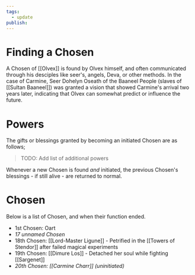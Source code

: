 ```yaml
---
tags:
  - update
publish:
---
```

# Finding a Chosen
A Chosen of [[Olvex]] is found by Olvex himself, and often communicated through his desciples like seer's, angels, Deva, or other methods. In the case of Carmine, Seer Dohelyn Oseath of the Baaneel People (slaves of [[Sultan Baaneel]]) was granted a vision that showed Carmine's arrival two years later, indicating that Olvex can somewhat predict or influence the future.
# Powers
The gifts or blessings granted by becoming an initiated Chosen are as follows;

> TODO: Add list of additional powers

Whenever a new Chosen is found *and* initiated, the previous Chosen's blessings - if still alive - are returned to normal.
# Chosen
Below is a list of Chosen, and when their function ended.
- 1st Chosen: Oart
- *17 unnamed Chosen*
- 18th Chosen: [[Lord-Master Ligune]] - Petrified in the [[Towers of Stendor]] after failed magical experiments
- 19th Chosen: [[Dimure Los]] - Detached her soul while fighting [[Sargenet]]
- *20th Chosen: [[Carmine Charr]] (uninitiated)*

